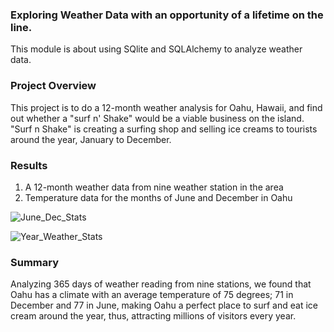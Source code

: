 ### Exploring Weather Data with an opportunity of a lifetime on the line.
This module is about using SQlite and SQLAlchemy to analyze weather data.

### Project Overview
This project is to do a 12-month weather analysis for Oahu, Hawaii, and find out whether a "surf n' Shake" would be a viable business on the island. 
"Surf n Shake" is creating a surfing shop and selling ice creams to tourists around the year, January to December. 

### Results
1. A 12-month weather data from nine weather station in the area
2. Temperature data for the months of June and December in Oahu

![June_Dec_Stats](https://user-images.githubusercontent.com/72223864/107315011-d737d880-6a63-11eb-992b-6d8aaa38e4a5.PNG)


![Year_Weather_Stats](https://user-images.githubusercontent.com/72223864/107316119-07807680-6a66-11eb-8fdb-815c86b16618.PNG)

### Summary
Analyzing 365 days of weather reading from nine stations, we found that Oahu has a climate with an average temperature of 75 degrees; 71 in December and 77 in June, making Oahu a perfect place to surf and eat ice cream around the year, thus, attracting millions of visitors every year. 
